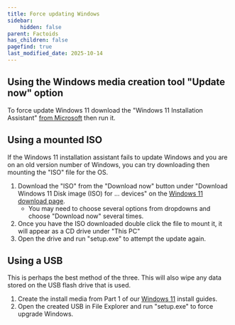 ```yaml
---
title: Force updating Windows
sidebar:
    hidden: false
parent: Factoids
has_children: false
pagefind: true
last_modified_date: 2025-10-14
---
```

## Using the Windows media creation tool "Update now" option
To force update Windows 11 download the "Windows 11 Installation Assistant" [from Microsoft](https://www.microsoft.com/en-us/software-download/windows11) then run it.

## Using a mounted ISO
If the Windows 11 installation assistant fails to update Windows and you are on an old version number of Windows, you can try downloading then mounting the "ISO" file for the OS.

1. Download the "ISO" from the "Download now" button under "Download Windows 11 Disk image (ISO) for ... devices" on the [Windows 11 download page](https://www.microsoft.com/en-us/software-download/windows11).
    - You may need to choose several options from dropdowns and choose "Download now" several times.
2. Once you have the ISO downloaded double click the file to mount it, it will appear as a CD drive under "This PC"
3. Open the drive and run "setup.exe" to attempt the update again.

## Using a USB
This is perhaps the best method of the three. This will also wipe any data stored on the USB flash drive that is used.

1. Create the install media from Part 1 of our [Windows 11](/installations/install-11/#creating-installation-media) install guides.
2. Open the created USB in File Explorer and run "setup.exe" to force upgrade Windows.
